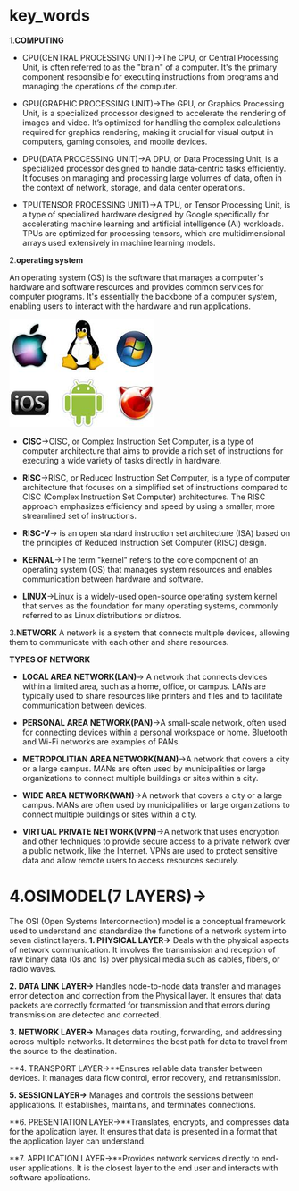 # key_words

1.**COMPUTING**
* CPU(CENTRAL PROCESSING UNIT)->The CPU, or Central Processing Unit, is often referred to as the "brain" of a computer. It's the primary component responsible for executing instructions from programs and managing the operations of the computer.
  
* GPU(GRAPHIC PROCESSING UNIT)->The GPU, or Graphics Processing Unit, is a specialized processor designed to accelerate the rendering of images and video. It’s optimized for handling the complex calculations required for graphics rendering, making it crucial for visual output in computers, gaming consoles, and mobile devices.
  
* DPU(DATA PROCESSING UNIT)->A DPU, or Data Processing Unit, is a specialized processor designed to handle data-centric tasks efficiently. It focuses on managing and processing large volumes of data, often in the context of network, storage, and data center operations. 
  
* TPU(TENSOR PROCESSING UNIT)->A TPU, or Tensor Processing Unit, is a type of specialized hardware designed by Google specifically for accelerating machine learning and artificial intelligence (AI) workloads. TPUs are optimized for processing tensors, which are multidimensional arrays used extensively in machine learning models.

2.**operating system**

An operating system (OS) is the software that manages a computer's hardware and software resources and provides common services for computer programs.
It's essentially the backbone of a computer system, enabling users to interact with the hardware and run applications.

![image alt](https://github.com/shub1504/Keywords/blob/54baf75a6351d4282daaa21013b2efa2bc4eb9b6/os.jpeg)

* **CISC**->CISC, or Complex Instruction Set Computer, is a type of computer architecture that aims to provide a rich set of instructions for executing a wide variety of tasks directly in hardware.

* **RISC**->RISC, or Reduced Instruction Set Computer, is a type of computer architecture that focuses on a simplified set of instructions compared to CISC (Complex Instruction Set Computer) architectures. The RISC approach emphasizes efficiency and speed by using a smaller, more streamlined set of instructions.

* **RISC-V**-> is an open standard instruction set architecture (ISA) based on the principles of Reduced Instruction Set Computer (RISC) design.

* **KERNAL**->The term "kernel" refers to the core component of an operating system (OS) that manages system resources and enables communication between hardware and software.

* **LINUX**->Linux is a widely-used open-source operating system kernel that serves as the foundation for many operating systems, commonly referred to as Linux distributions or distros.

3.**NETWORK**
A network is a system that connects multiple devices, allowing them to communicate with each other and share resources.

**TYPES OF NETWORK**
* **LOCAL AREA NETWORK(LAN)**-> A network that connects devices within a limited area, such as a home, office, or campus. LANs are typically used to share resources like printers and files and to facilitate communication between devices.

*  **PERSONAL AREA NETWORK(PAN)**->A small-scale network, often used for connecting devices within a personal workspace or home. Bluetooth and Wi-Fi networks are examples of PANs.

*   **METROPOLITIAN AREA NETWORK(MAN)**->A network that covers a city or a large campus. MANs are often used by municipalities or large organizations to connect multiple buildings or sites within a city.

*   **WIDE AREA NETWORK(WAN)**->A network that covers a city or a large campus. MANs are often used by municipalities or large organizations to connect multiple buildings or sites within a city.

*   **VIRTUAL PRIVATE NETWORK(VPN)**->A network that uses encryption and other techniques to provide secure access to a private network over a public network, like the Internet. VPNs are used to protect sensitive data and allow remote users to access resources securely.

# 4.OSIMODEL(7 LAYERS)->
The OSI (Open Systems Interconnection) model is a conceptual framework used to understand and standardize the functions of a network system into seven distinct layers.
**1. PHYSICAL LAYER->** Deals with the physical aspects of network communication. It involves the transmission and reception of raw binary data (0s and 1s) over physical media such as cables, fibers, or radio waves.

**2. DATA LINK LAYER->** Handles node-to-node data transfer and manages error detection and correction from the Physical layer. It ensures that data packets are correctly formatted for transmission and that errors during transmission are detected and corrected.

**3. NETWORK LAYER->** Manages data routing, forwarding, and addressing across multiple networks. It determines the best path for data to travel from the source to the destination.

**4. TRANSPORT LAYER->**Ensures reliable data transfer between devices. It manages data flow control, error recovery, and retransmission.

**5. SESSION LAYER->** Manages and controls the sessions between applications. It establishes, maintains, and terminates connections.

**6. PRESENTATION LAYER->**Translates, encrypts, and compresses data for the application layer. It ensures that data is presented in a format that the application layer can understand.

**7. APPLICATION LAYER->**Provides network services directly to end-user applications. It is the closest layer to the end user and interacts with software applications. 
